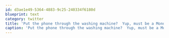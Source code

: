 ```yaml
---
id: d3ae1e49-5364-4883-9c25-240334f6180d
blueprint: text
category: twitter
title: 'Put the phone through the washing machine?  Yup, must be a Monday'
caption: 'Put the phone through the washing machine?  Yup, must be a Monday'
---
```

